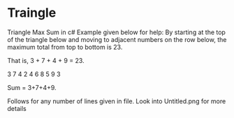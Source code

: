 # Traingle

Triangle Max Sum in c#
Example given below for help:
By starting at the top of the triangle below and moving to adjacent numbers on the row below, the maximum total from top to bottom is 23. 

That is, 3 + 7 + 4 + 9 = 23.

3
7 4
2 4 6
8 5 9 3

Sum = 3+7+4+9.

Follows for any number of lines given in file.
Look into Untitled.png for more details
